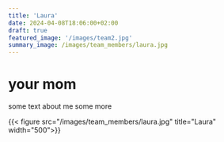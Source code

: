 ```yaml
---
title: 'Laura'
date: 2024-04-08T18:06:00+02:00
draft: true
featured_image: '/images/team2.jpg'
summary_image: /images/team_members/laura.jpg
---
```

# your mom
some text about me some more

 {{< figure src="/images/team_members/laura.jpg" title="Laura" width="500">}} 